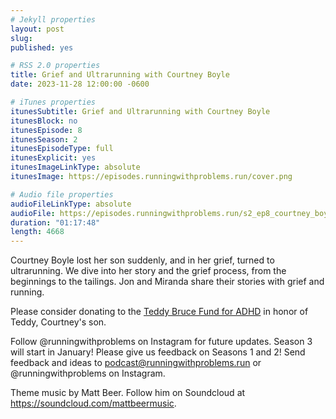 ```yaml
---
# Jekyll properties
layout: post
slug:
published: yes

# RSS 2.0 properties
title: Grief and Ultrarunning with Courtney Boyle
date: 2023-11-28 12:00:00 -0600

# iTunes properties
itunesSubtitle: Grief and Ultrarunning with Courtney Boyle
itunesBlock: no
itunesEpisode: 8
itunesSeason: 2
itunesEpisodeType: full
itunesExplicit: yes
itunesImageLinkType: absolute
itunesImage: https://episodes.runningwithproblems.run/cover.png

# Audio file properties
audioFileLinkType: absolute
audioFile: https://episodes.runningwithproblems.run/s2_ep8_courtney_boyle.m4a
duration: "01:17:48"
length: 4668
---
```


Courtney Boyle lost her son suddenly, and in her grief, turned to ultrarunning. We dive into her story and the grief process, from the beginnings to the tailings. Jon and Miranda share their stories with grief and running.

Please consider donating to the [Teddy Bruce Fund for ADHD](https://teddybrucememorialfund.org) in honor of Teddy, Courtney's son.

Follow @runningwithproblems on Instagram for future updates. Season 3 will start in January! Please give us feedback on Seasons 1 and 2! Send feedback and ideas to podcast@runningwithproblems.run or @runningwithproblems on Instagram.

Theme music by Matt Beer. Follow him on Soundcloud at https://soundcloud.com/mattbeermusic.
